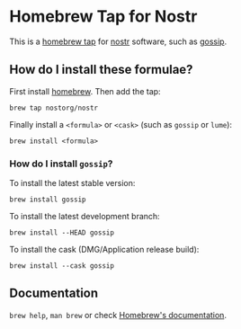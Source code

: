 # Homebrew Tap for Nostr

This is a [homebrew tap](https://docs.brew.sh/Taps) for [nostr](https://nostr.com/) software, such as [gossip](https://github.com/mikedilger/gossip).

## How do I install these formulae?

First install [homebrew](https://brew.sh/). Then add the tap:

```
brew tap nostorg/nostr
```

Finally install a `<formula>` or `<cask>` (such as `gossip` or `lume`):

```
brew install <formula>
```

### How do I install `gossip`?

To install the latest stable version:

```
brew install gossip
```

To install the latest development branch:

```
brew install --HEAD gossip
```

To install the cask (DMG/Application release build):

```
brew install --cask gossip
```

## Documentation

`brew help`, `man brew` or check [Homebrew's documentation](https://docs.brew.sh).
